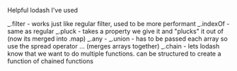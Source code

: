 
Helpful lodash I've used

_.filter - works just like regular filter, used to be more performant
_.indexOf - same as regular
_.pluck - takes a property we give it and "plucks" it out of (now its merged into .map)
_.any -
_.union - has to be passed each array so use the spread operator ... (merges arrays together)
_.chain - lets lodash know that we want to do multiple functions. can be structured to create a function of         chained functions
